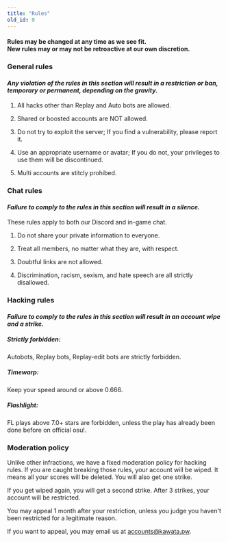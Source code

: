 ```yaml
---
title: "Rules"
old_id: 9
---
```

<h4 class="centered">Rules may be changed at any time as we see fit.<br>New rules may or may not be retroactive at our own discretion.</h4>

<h3><i  class="game icon"></i>General rules</h3>

#### _Any violation of the rules in this section will result in a **restriction or ban, temporary or permanent**, depending on the gravity._

1.  All hacks other than Replay and Auto bots are allowed.
    
2.  Shared or boosted accounts are NOT allowed.
    
3.  Do not try to exploit the server; If you find a vulnerability, please report it.
    
4.  Use an appropriate username or avatar; If you do not, your privileges to use them will be discontinued.
    
5.  Multi accounts are stitcly prohibed.

<h3><i  class="comment icon"></i> Chat rules</h3>

#### _Failure to comply to the rules in this section will result in a **silence**._

These rules apply to both our Discord and in-game chat.

1.  Do not share your private information to everyone.
    
2.  Treat all members, no matter what they are, with respect.
    
3.  Doubtful links are not allowed.
    
4.  Discrimination, racism, sexism, and hate speech are all strictly disallowed.

<h3><i  class="warning icon"></i> Hacking rules</h3>

#### _Failure to comply to the rules in this section will result in an **account wipe and a strike**._

##### Strictly forbidden:
Autobots, Replay bots, Replay-edit bots are strictly forbidden.

##### Timewarp:
Keep your speed around or above 0.666.

##### Flashlight:
FL plays above 7.0+ stars are forbidden, unless the play has already been done before on official osu!.

<h3><i  class="shield icon"></i> Moderation policy</h3>

Unlike other infractions, we have a fixed moderation policy for hacking rules. If you are caught breaking those rules, your account will be wiped. It means all your scores will be deleted. You will also get one strike.

If you get wiped again, you will get a second strike. After 3 strikes, your account will be restricted.

You may appeal 1 month after your restriction, unless you judge you haven't been restricted for a legitimate reason.

If you want to appeal, you may email us at [accounts@kawata.pw](mailto:accounts@kawata.pw).
